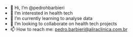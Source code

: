 - 👋 Hi, I’m @pedrohbarbieri
- 👀 I’m interested in health tech
- 🌱 I’m currently learning to analyse data
- 💞️ I’m looking to collaborate on health tech projects
- 📫 How to reach me: pedro.barbieri@aliraclinica.com.br

<!---
pedrohbarbieri/pedrohbarbieri is a ✨ special ✨ repository because its `README.md` (this file) appears on your GitHub profile.
You can click the Preview link to take a look at your changes.
--->
